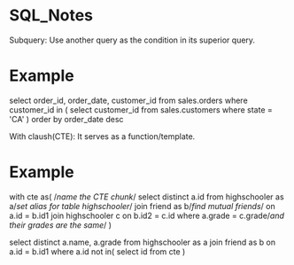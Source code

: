 # SQL_Notes
Subquery: Use another query as the condition in its superior query.
# Example
select 
	order_id, order_date, customer_id
from 
	sales.orders
where
	customer_id in (
		select 
			customer_id
		from
			sales.customers
		where
			state = 'CA'
)
order by
	order_date desc
  
With claush(CTE): It serves as a function/template.
# Example
with cte as( /*name the CTE chunk*/
    select distinct a.id
    from highschooler as a/*set alias for table highschooler*/
    join friend as b/*find mutual friends*/
    on a.id = b.id1
    join highschooler c
    on b.id2 = c.id
    where
    a.grade = c.grade/*and their grades are the same*/
)

select distinct a.name, a.grade
from highschooler as a
join friend as b
on a.id = b.id1
where
a.id not in(
  select id
  from cte
)
